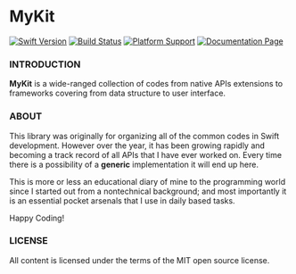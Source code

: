 MyKit
=====

[![Swift Version](https://img.shields.io/badge/swift-2.2-orange.svg?style=flat-square)](https://swift.org)  [![Build Status](https://img.shields.io/travis/aquarchitect/MyKit.svg?style=flat-square)](https://travis-ci.org/aquarchitect/MyKit/)  [![Platform Support](https://img.shields.io/badge/platforms-iOS%20%7C%20OS%20X%20-lightgrey.svg?style=flat-square)](https://developer.apple.com/xcode/download/)  [![Documentation Page](https://img.shields.io/badge/docs-6%-green.svg?style=flat-square)](http://aquarchitect.github.io/MyKit/)

### INTRODUCTION

__MyKit__ is a wide-ranged collection of codes from native APIs extensions to frameworks covering from data structure to user interface.

### ABOUT

This library was originally for organizing all of the common codes in Swift development. However over the year, it has been growing rapidly and becoming a track record of all APIs that I have ever worked on. Every time there is a possibility of a __generic__ implementation it will end up here.

This is more or less an educational diary of mine to the programming world since I started out from a nontechnical background; and most importantly it is an essential pocket arsenals that I use in daily based tasks.

Happy Coding!

### LICENSE

All content is licensed under the terms of the MIT open source license.